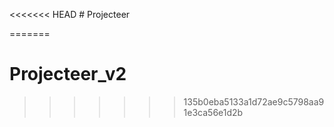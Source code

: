 <<<<<<< HEAD
﻿# Projecteer


=======
# Projecteer_v2
>>>>>>> 135b0eba5133a1d72ae9c5798aa91e3ca56e1d2b
